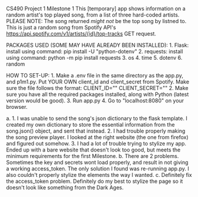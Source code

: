 CS490 Project 1 Milestone 1
This [temporary] app shows information on a random artist's top played song, from a list of three hard-coded artists.
PLEASE NOTE:
    The song returned *might not* be the top song by listned to. This is just a random song from Spotify API's https://api.spotify.com/v1/artists/{id}/top-tracks GET request.

PACKAGES USED (SOME MAY HAVE ALREADY BEEN INSTALLED):
    1. Flask: install using command: pip install -U "python-dotenv"
    2. requests: install using command: python -m pip install requests
    3. os
    4. time
    5. dotenv
    6. random

HOW TO SET-UP:
    1. Make a .env file in the same directory as the app.py, and p1m1.py. Put YOUR OWN client_id and client_secret from Spotify. Make sure the file follows the            format:
            CLIENT_ID="<your-id>"
            CLIENT_SECRET="<your-secret>"
    2. Make sure you have all the required packages installed, along with Python (latest version would be good).
    3. Run app.py
    4. Go to "localhost:8080" on your browser.


a. 
    1. I was unable to send the song's json dictionary to the flask template. I created my own dictionary to store the essential information from the song.json()          object, and sent that instead.
    2. I had trouble properly making the song preview player. I looked at the right website (the one from firefox) and figured out somehow.
    3. I had a lot of trouble trying to stylize my app. Ended up with a bare website that doesn't look too good, but meets the minimum requirements for the first          Milestone.
b. There are 2 problems. Sometimes the key and secrets wont load properly, and result in not giving a working access_token. The only solution I found was re-running app.py. I also couldn't properly stylize the elements the way I wanted.
c. Definitely fix the access_token problem. Definitely do my best to stylize the page so it doesn't look like something from the Dark Ages.

